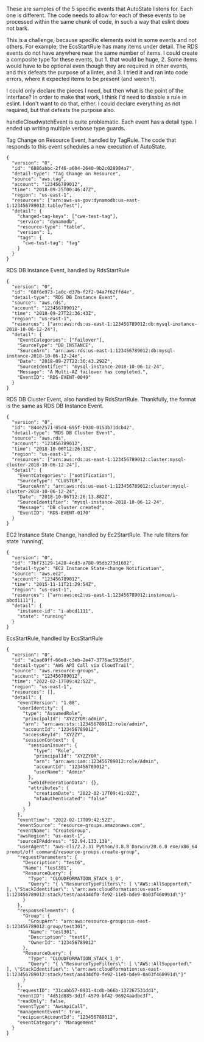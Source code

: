 These are samples of the 5 specific events that AutoState listens for. Each one is different. The code needs to allow for each of these events to be processed within the same chunk of code, in such a way that eslint does not bark.

This is a challenge, because specific elements exist in some events and not others. For example, the EcsStartRule has many items under detail. The RDS events do not have anywhere near the same number of items. I could create a composite type for these events, but 1. that would be huge, 2. Some items would have to be optional even though they are required in other events, and this defeats the purpose of a linter, and 3. I tried it and ran into code errors, where it expected items to be present (and weren't). 

I could only declare the pieces I need, but then what is the point of the interface? In order to make that work, I think I'd need to disable a rule in eslint. I don't want to do that, either. I could declare everything as not required, but that defeats the purpose also. 

handleCloudwatchEvent is quite problematic. Each event has a detail type. I ended up writing multiple verbose type guards. 


Tag Change on Resource Event, handled by TagRule. The code that responds to this event schedules a new execution of AutoState.

```
{
  "version": "0",
  "id": "6886abbc-2f46-a604-2640-9b2c028984a7",
  "detail-type": "Tag Change on Resource",
  "source": "aws.tag",
  "account": "123456789012",
  "time": "2018-09-25T00:46:47Z",
  "region": "us-east-1",
  "resources": ["arn:aws-us-gov:dynamodb:us-east-1:123456789012:table/Test"],
  "detail": {
    "changed-tag-keys": ["cwe-test-tag"],
    "service": "dynamodb",
    "resource-type": "table",
    "version": 1,
    "tags": {
      "cwe-test-tag": "tag"
    }
  }
}
```

RDS DB Instance Event, handled by RdsStartRule
```
{
  "version": "0",
  "id": "68f6e973-1a0c-d37b-f2f2-94a7f62ffd4e",
  "detail-type": "RDS DB Instance Event",
  "source": "aws.rds",
  "account": "123456789012",
  "time": "2018-09-27T22:36:43Z",
  "region": "us-east-1",
  "resources": ["arn:aws:rds:us-east-1:123456789012:db:mysql-instance-2018-10-06-12-24"],
  "detail": {
    "EventCategories": ["failover"],
    "SourceType": "DB_INSTANCE",
    "SourceArn": "arn:aws:rds:us-east-1:123456789012:db:mysql-instance-2018-10-06-12-24e",
    "Date": "2018-09-27T22:36:43.292Z",
    "SourceIdentifier": "mysql-instance-2018-10-06-12-24",
    "Message": "A Multi-AZ failover has completed.",
    "EventID": "RDS-EVENT-0049"
  }
}
```
RDS DB Cluster Event, also handled by RdsStartRule. Thankfully, the format is the same as RDS DB Instance Event.
```
{
  "version": "0",
  "id": "844e2571-85d4-695f-b930-0153b71dcb42",
  "detail-type": "RDS DB Cluster Event",
  "source": "aws.rds",
  "account": "123456789012",
  "time": "2018-10-06T12:26:13Z",
  "region": "us-east-1",
  "resources": ["arn:aws:rds:us-east-1:123456789012:cluster:mysql-cluster-2018-10-06-12-24"],
  "detail": {
    "EventCategories": ["notification"],
    "SourceType": "CLUSTER",
    "SourceArn": "arn:aws:rds:us-east-1:123456789012:cluster:mysql-cluster-2018-10-06-12-24",
    "Date": "2018-10-06T12:26:13.882Z",
    "SourceIdentifier": "mysql-instance-2018-10-06-12-24",
    "Message": "DB cluster created",
    "EventID": "RDS-EVENT-0170"
  }
}
```
EC2 Instance State Change, handled by Ec2StartRule. The rule filters for state 'running', 
```
{
  "version": "0",
  "id": "7bf73129-1428-4cd3-a780-95db273d1602",
  "detail-type": "EC2 Instance State-change Notification",
  "source": "aws.ec2",
  "account": "123456789012",
  "time": "2015-11-11T21:29:54Z",
  "region": "us-east-1",
  "resources": ["arn:aws:ec2:us-east-1:123456789012:instance/i-abcd1111"],
  "detail": {
    "instance-id": "i-abcd1111",
    "state": "running"
  }
}
```
EcsStartRule, handled by EcsStartRule

```
{
  "version": "0",
  "id": "a1aa69ff-66e8-c3eb-2e47-3776ac5935dd",
  "detail-type": "AWS API Call via CloudTrail",
  "source": "aws.resource-groups",
  "account": "123456789012",
  "time": "2022-02-17T09:42:52Z",
  "region": "us-east-1",
  "resources": [],
  "detail": {
    "eventVersion": "1.08",
    "userIdentity": {
      "type": "AssumedRole",
      "principalId": "XYZZYOR:admin",
      "arn": "arn:aws:sts::123456789012:role/admin",
      "accountId": "123456789012",
      "accessKeyId": "XYZZY",
      "sessionContext": {
        "sessionIssuer": {
          "type": "Role",
          "principalId": "XYZZYOR",
          "arn": "arn:aws:iam::123456789012:role/Admin",
          "accountId": "123456789012",
          "userName": "Admin"
        },
        "webIdFederationData": {},
        "attributes": {
          "creationDate": "2022-02-17T09:41:02Z",
          "mfaAuthenticated": "false"
        }
      }
    },
    "eventTime": "2022-02-17T09:42:52Z",
    "eventSource": "resource-groups.amazonaws.com",
    "eventName": "CreateGroup",
    "awsRegion": "us-east-1",
    "sourceIPAddress": "52.94.133.138",
    "userAgent": "aws-cli/2.2.31 Python/3.8.8 Darwin/20.6.0 exe/x86_64 prompt/off command/resource-groups.create-group",
    "requestParameters": {
      "Description": "test6",
      "Name": "test301",
      "ResourceQuery": {
        "Type": "CLOUDFORMATION_STACK_1_0",
        "Query": "{ \"ResourceTypeFilters\": [ \"AWS::AllSupported\" ], \"StackIdentifier\": \"arn:aws:cloudformation:us-east-1:123456789012:stack/test/aa434df0-fe92-11eb-bde9-0a03f460991d\"}"
      }
    },
    "responseElements": {
      "Group": {
        "GroupArn": "arn:aws:resource-groups:us-east-1:123456789012:group/test301",
        "Name": "test301",
        "Description": "test6",
        "OwnerId": "123456789012"
      },
      "ResourceQuery": {
        "Type": "CLOUDFORMATION_STACK_1_0",
        "Query": "{ \"ResourceTypeFilters\": [ \"AWS::AllSupported\" ], \"StackIdentifier\": \"arn:aws:cloudformation:us-east-1:123456789012:stack/test/aa434df0-fe92-11eb-bde9-0a03f460991d\"}"
      }
    },
    "requestID": "31cabb57-0931-4cdb-b66b-137267531dd1",
    "eventID": "4d51d885-3d1f-4579-bf42-96924aadbc3f",
    "readOnly": false,
    "eventType": "AwsApiCall",
    "managementEvent": true,
    "recipientAccountId": "123456789012",
    "eventCategory": "Management"
  }
}
```



